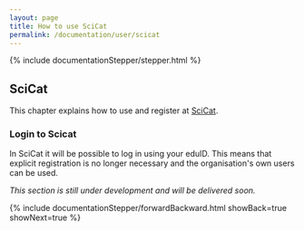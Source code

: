 ```yaml
---
layout: page
title: How to use SciCat
permalink: /documentation/user/scicat
---
```


<!-- Show the current active documentation page -->
{% include documentationStepper/stepper.html %}

## SciCat

This chapter explains how to use and register at <a href="https://discovery.psi.ch/login">SciCat</a>.

### Login to Scicat

In SciCat it will be possible to log in using your eduID. This means that explicit registration is no longer necessary and the organisation's own users can be used.

<i>This section is still under development and will be delivered soon.</i>


{% include documentationStepper/forwardBackward.html showBack=true showNext=true %}